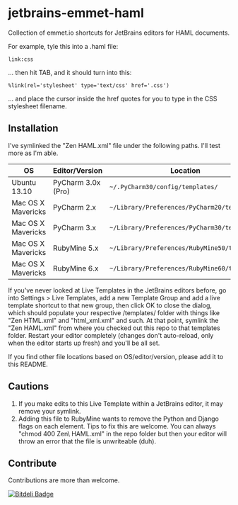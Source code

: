 jetbrains-emmet-haml
====================

Collection of emmet.io shortcuts for JetBrains editors for HAML documents.

For example, tyle this into a .haml file:

```
link:css
```

... then hit TAB, and it should turn into this:

```
%link(rel='stylesheet' type='text/css' href='.css')
```

... and place the cursor inside the href quotes for you to type in the CSS stylesheet filename.

Installation
------------

I've symlinked the "Zen HAML.xml" file under the following paths. I'll test more as I'm able.

| OS | Editor/Version | Location |
| --- | --- | --- |
| Ubuntu 13.10 | PyCharm 3.0x (Pro) | `~/.PyCharm30/config/templates/` |
| Mac OS X Mavericks | PyCharm 2.x | `~/Library/Preferences/PyCharm20/templates` |
| Mac OS X Mavericks | PyCharm 3.x | `~/Library/Preferences/PyCharm30/templates` |
| Mac OS X Mavericks | RubyMine 5.x | `~/Library/Preferences/RubyMine50/templates` |
| Mac OS X Mavericks | RubyMine 6.x | `~/Library/Preferences/RubyMine60/templates` |


If you've never looked at Live Templates in the JetBrains editors before, go into Settings > Live Templates, add a new Template Group and add a live template shortcut to that new group, then click OK to close the dialog, which should populate your respective /templates/ folder with things like "Zen HTML.xml" and "html_xml.xml" and such. At that point, symlink the "Zen HAML.xml" from where you checked out this repo to that templates folder. Restart your editor completely (changes don't auto-reload, only when the editor starts up fresh) and you'll be all set.

If you find other file locations based on OS/editor/version, please add it to this README.

Cautions
--------
1. If you make edits to this Live Template within a JetBrains editor, it may remove your symlink.
1. Adding this file to RubyMine wants to remove the Python and Django flags on each element. Tips to fix this are welcome. You can always "chmod 400 Zen\ HAML.xml" in the repo folder but then your editor will throw an error that the file is unwriteable (duh).

Contribute
----------
Contributions are more than welcome.



[![Bitdeli Badge](https://d2weczhvl823v0.cloudfront.net/iandouglas/jetbrains-emmet-haml/trend.png)](https://bitdeli.com/free "Bitdeli Badge")

